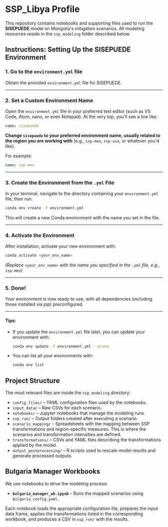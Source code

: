 # SSP_Libya Profile

This repository contains notebooks and supporting files used to run the
**SISEPUEDE** model on Mongolia's mitigation scenarios. All modeling resources
reside in the `ssp_modeling` folder described below.


## Instructions: Setting Up the SISEPUEDE Environment

### 1. **Go to the `environment.yml` file**

Obtain the provided `environment.yml` file for SISEPUEDE.

---

### 2. **Set a Custom Environment Name**

Open the `environment.yml` file in your preferred text editor (such as VS Code, Atom, nano, or even Notepad).
At the very top, you'll see a line like:

```yaml
name: sisepuede
```

**Change `sisepuede` to your preferred environment name, usually related to the region you are working with** (e.g., `ssp-mex`, `ssp-usa`, or whatever you'd like).

For example:

```yaml
name: ssp-mex
```

---

### 3. **Create the Environment from the `.yml` File**

In your terminal, navigate to the directory containing your `environment.yml` file, then run:

```bash
conda env create -f environment.yml
```

This will create a new Conda environment with the name you set in the file.

---

### 4. **Activate the Environment**

After installation, activate your new environment with:

```bash
conda activate <your_env_name>
```

*(Replace `<your_env_name>` with the name you specified in the `.yml` file, e.g., `ssp-mex`)*

---

### 5. **Done!**

Your environment is now ready to use, with all dependencies (including those installed via pip) preconfigured.

---

#### **Tips:**

* If you update the `environment.yml` file later, you can update your environment with:

  ```bash
  conda env update -f environment.yml --prune
  ```
* You can list all your environments with:

  ```bash
  conda env list
  ```


## Project Structure

The most relevant files are inside the `ssp_modeling` directory:

- `config_files/` – YAML configuration files used by the notebooks.
- `input_data/` – Raw CSVs for each scenario.
- `notebooks/` – Jupyter notebooks that manage the modeling runs.
- `ssp_run/` – Output folders created after executing a scenario.
- `scenario_mapping/` – Spreadsheets with the mapping between SSP transformations and region-specific measures. This is where the scenarios and transformation intensities are defined.
- `transformations/` – CSVs and YAML files describing the transformations applied by the model.
- `output_postprocessing/` – R scripts used to rescale model results and
    generate processed outputs.

## Bulgaria Manager Workbooks

We use notebooks to drive the modeling process:

- **`bulgaria_manager_wb.ipynb`** – Runs the mapped scenarios using
    `bulgaria_config.yaml`.

Each notebook loads the appropriate configuration file, prepares the input data
frame, applies the transformations listed in the corresponding workbook, and
produces a CSV in `ssp_run/` with the results.
